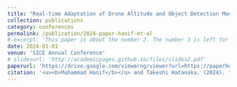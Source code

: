 ```yaml
---
title: "Real-time Adaptation of Drone Altitude and Object Detection Model for Moving Target Tracking"
collection: publications
category: conferences
permalink: /publication/2024-paper-hanif-et-al
# excerpt: 'This paper is about the number 2. The number 3 is left for future work.'
date: 2024-01-01
venue: 'SICE Annual Conference'
# slidesurl: 'http://academicpages.github.io/files/slides2.pdf'
paperurl: 'https://drive.google.com/viewerng/viewer?url=https://paperhost.org/proceedings/controls/SICE24/files/0252.pdf'
citation: '<u><b>Muhammad Hanif</b></u> and Takeshi Hatanaka. (2024). "<b>Real-time Adaptation of Drone Altitude and Object Detection Model for Moving Target Tracking.</b>" <i>SICE Annual Conference 2024</i>.'
---
```


<!-- The contents above will be part of a list of publications, if the user clicks the link for the publication than the contents of section will be rendered as a full page, allowing you to provide more information about the paper for the reader. When publications are displayed as a single page, the contents of the above "citation" field will automatically be included below this section in a smaller font. -->